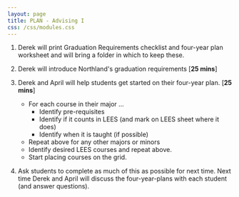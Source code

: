 ```yaml
---
layout: page
title: PLAN - Advising I
css: /css/modules.css
---
```


1. Derek will print Graduation Requirements checklist and four-year plan worksheet and will bring a folder in which to keep these.

1. Derek will introduce Northland's graduation requirements [**25 mins**]
1. Derek and April will help students get started on their four-year plan. [**25 mins**]
    * For each course in their major ...
        * Identify pre-requisites
        * Identify if it counts in LEES (and mark on LEES sheet where it does)
        * Identify when it is taught (if possible)
    * Repeat above for any other majors or minors
    * Identify desired LEES courses and repeat above.
    * Start placing courses on the grid.

1. Ask students to complete as much of this as possible for next time. Next time Derek and April will discuss the four-year-plans with each student (and answer questions).
